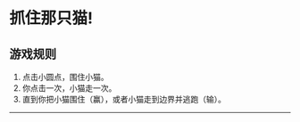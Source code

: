 # 抓住那只猫!

## 游戏规则

1. 点击小圆点，围住小猫。
2. 你点击一次，小猫走一次。
3. 直到你把小猫围住（赢），或者小猫走到边界并逃跑（输）。

---

<div align="center">
  <div id="catch-the-cat"></div>
</div>

<script src="//cdn.jsdelivr.net/gh/js/catch-the-cat/phaser.min.js"></script>
<script src="//cdn.jsdelivr.net/gh/js/catch-the-cat/catch-the-cat.js"></script>
<script defer="defer" src="//cdn.jsdelivr.net/gh/js/catch-the-cat/game.js"></script>


